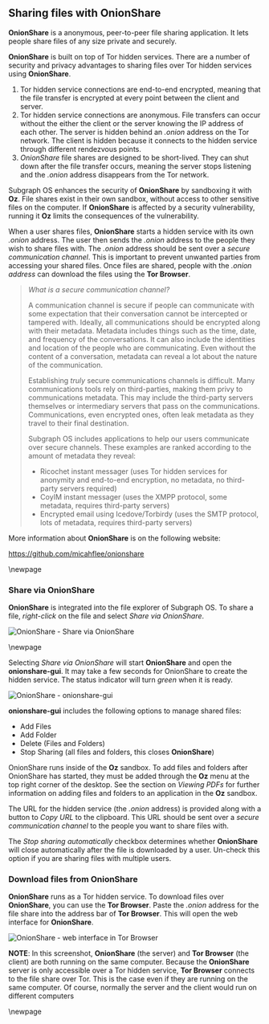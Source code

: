 ## Sharing files with OnionShare

**OnionShare** is a anonymous, peer-to-peer file sharing application. It lets people 
share files of any size private and securely. 

**OnionShare** is built on top of Tor hidden services. There are a number of
security and privacy advantages to sharing files over Tor hidden services using
**OnionShare**.

1. Tor hidden service connections are end-to-end encrypted, meaning that the
   file transfer is encrypted at every point between the client and server.
2. Tor hidden service connections are anonymous. File transfers can occur
   without the either the client or the server knowing the IP address of each
   other. The server is hidden behind an *.onion* address on the Tor network.
   The client is hidden because it connects to the hidden service through
   different rendezvous points.
3. *OnionShare* file shares are designed to be short-lived. They can shut down
   after the file transfer occurs, meaning the server stops listening and the
   *.onion* address disappears from the Tor network.

Subgraph OS enhances the security of **OnionShare** by sandboxing it with
 **Oz**. File shares exist in their own sandbox, without access to other 
sensitive files on the computer. If **OnionShare** is affected by a security 
vulnerability, running it **Oz** limits the consequences of the vulnerability.

When a user shares files, **OnionShare** starts a hidden service with its own 
*.onion* address. The user then sends the *.onion* address to the people they 
wish to share files with. The *.onion* address should be sent over a 
*secure communication channel*. This is important to prevent unwanted parties 
from accessing your shared files. Once files are shared, people with the 
*.onion address* can download the files using the **Tor Browser**.

> *What is a secure communication channel?*
>
> A communication channel is secure if people can communicate with some
> expectation that their conversation cannot be intercepted or tampered with.
> Ideally, all communications should be encrypted along with their metadata.
> Metadata includes things such as the time, date, and frequency of the 
> conversations. It can also include the identities and location of the people 
> who are communicating. Even without the content of a conversation, metadata
> can reveal a lot about the nature of the communication.
>
> Establishing *truly* secure communications channels is difficult. Many
> communications tools rely on third-parties, making them privy to
> communications metadata. This may include the third-party servers themselves 
> or intermediary servers that pass on the communications. Communications, 
> even encrypted ones, often leak metadata as they travel to their final 
> destination.
>
> Subgraph OS includes applications to help our users communicate over secure
> channels. These examples are ranked according to the amount of metadata they
> reveal:
>
> * Ricochet instant messager (uses Tor hidden services for anonymity and 
> end-to-end encryption, no metadata, no third-party servers required)
> * CoyIM instant messager (uses the XMPP protocol, some metadata, requires 
>  third-party servers)
> * Encrypted email using Icedove/Torbirdy (uses the SMTP protocol, lots of 
> metadata, requires third-party servers)

More information about **OnionShare** is on the following website:

<https://github.com/micahflee/onionshare>

\newpage

### Share via OnionShare

**OnionShare** is integrated into the file explorer of Subgraph OS. To share a file,
*right-click* on the file and select *Share via OnionShare*.

![OnionShare - Share via OnionShare](static/images/OnionShare_select_file.png)

\newpage 

Selecting *Share via OnionShare* will start **OnionShare** and open the
 **onionshare-gui**. It may take a few seconds for OnionShare to create the 
hidden service. The status indicator will turn *green* when it is ready.

![OnionShare - onionshare-gui](static/images/OnionShare_onionshare-gui.png)

**onionshare-gui** includes the following options to manage shared files:

* Add Files
* Add Folder
* Delete (Files and Folders)
* Stop Sharing (all files and folders, this closes **OnionShare**)

OnionShare runs inside of the **Oz** sandbox. To add files and folders after
OnionShare has started, they must be added through the **Oz** menu at the top
right corner of the desktop. See the section on *Viewing PDFs* for further
information on adding files and folders to an application in the **Oz** sandbox.

The URL for the hidden service (the *.onion* address) is provided along with a
button to *Copy URL* to the clipboard. This URL should be sent over a 
*secure communication channel* to the people you want to share files
with. 

The *Stop sharing automatically* checkbox determines whether **OnionShare** will
close automatically after the file is downloaded by a user. Un-check this option
if you are sharing files with multiple users.

### Download files from OnionShare

**OnionShare** runs as a Tor hidden service. To download files over 
**OnionShare**, you can use the **Tor Browser**. Paste the *.onion* 
address for the file share into the address bar of **Tor Browser**. This will 
open the web interface for **OnionShare**. 

![OnionShare - web interface in Tor Browser](static/images/OnionShare_TorBrowser.png)

**NOTE**: In this screenshot, **OnionShare** (the server) and **Tor Browser**
(the client) are both running on the same computer. Because the **OnionShare**
server is only accessible over a Tor hidden service, **Tor Browser** connects
to the file share over Tor. This is the case even if they are running on the
same computer. Of course, normally the server and the client would run on
different computers

\newpage


